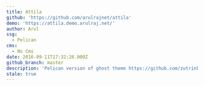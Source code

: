 ```yaml
---
title: Attila
github: 'https://github.com/arulrajnet/attila'
demo: 'https://attila.demo.arulraj.net/'
author: Arul
ssg:
  - Pelican
cms:
  - No Cms
date: 2016-09-11T17:32:26.000Z
github_branch: master
description: 'Pelican version of ghost theme https://github.com/zutrinken/attila'
stale: true
---
```

